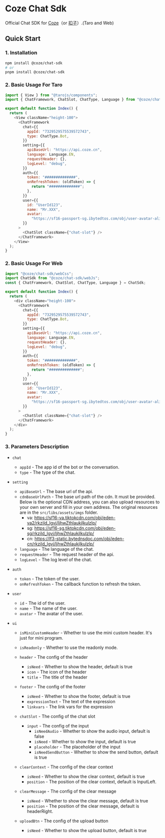 # Coze Chat Sdk

Official Chat SDK for [Coze](https://www.coze.com)（or [扣子](https://www.coze.cn)）.(Taro and Web)

## Quick Start

### 1. Installation

```sh
npm install @coze/chat-sdk
# or
pnpm install @coze/chat-sdk
```

### 2. Basic Usage For Taro

```javascript
import { View } from "@tarojs/components";
import { ChatFramework, ChatSlot, ChatType, Language } from "@coze/chat-sdk";

export default function Index() {
  return (
    <View className="height-100">
      <ChatFramework
        chat={{
          appId: "7329529575539572743",
          type: ChatType.Bot,
        }}
        setting={{
          apiBaseUrl: "https://api.coze.cn",
          language: Language.EN,
          requestHeader: {},
          logLevel: "debug",
        }}
        auth={{
          token: "##############",
          onRefreshToken: (oldToken) => {
            return "##############";
          },
        }}
        user={{
          id: "UserId123",
          name: "Mr.XXX",
          avatar:
            "https://sf16-passport-sg.ibytedtos.com/obj/user-avatar-alisg/e0622b06d99df6ead022ca4533ca631f.png",
        }}
      >
        <ChatSlot className={"chat-slot"} />
      </ChatFramework>
    </View>
  );
}
```

### 2. Basic Usage For Web

```javascript
import "@coze/chat-sdk/webCss";
import ChatSdk from "@coze/chat-sdk/webJs";
const { ChatFramework, ChatSlot, ChatType, Language } = ChatSdk;

export default function Index() {
  return (
    <div className="height-100">
      <ChatFramework
        chat={{
          appId: "7329529575539572743",
          type: ChatType.Bot,
        }}
        setting={{
          apiBaseUrl: "https://api.coze.cn",
          language: Language.EN,
          requestHeader: {},
          logLevel: "debug",
        }}
        auth={{
          token: "##############",
          onRefreshToken: (oldToken) => {
            return "##############";
          },
        }}
        user={{
          id: "UserId123",
          name: "Mr.XXX",
          avatar:
            "https://sf16-passport-sg.ibytedtos.com/obj/user-avatar-alisg/e0622b06d99df6ead022ca4533ca631f.png",
        }}
      >
        <ChatSlot className={"chat-slot"} />
      </ChatFramework>
    </div>
  );
}
```

### 3. Parameters Description

- `chat`
  - `appId` - The app id of the bot or the conversation.
  - `type` - The type of the chat.
- `setting`
  - `apiBaseUrl` - The base url of the api.
  - `cdnBaseUrlPath` - The base url path of the cdn. It must be provided. Below is the optional CDN address, you can also upload resources to your own server and fill in your own address. The original resources are in the `src/libs/assets/imgs` folder.
    - va: https://sf16-va.tiktokcdn.com/obj/eden-va2/rkzild_lgvj/ljhwZthlaukjlkulzlp/
    - sg: https://sf16-sg.tiktokcdn.com/obj/eden-sg/rkzild_lgvj/ljhwZthlaukjlkulzlp/
    - cn: https://lf3-static.bytednsdoc.com/obj/eden-cn/rkzild_lgvj/ljhwZthlaukjlkulzlp/
  - `language` - The language of the chat.
  - `requestHeader` - The request header of the api.
  - `logLevel` - The log level of the chat.
- `auth`
  - `token` - The token of the user.
  - `onRefreshToken` - The callback function to refresh the token.
- `user`
  - `id` - The id of the user.
  - `name` - The name of the user.
  - `avatar` - The avatar of the user.
- `ui`

  - `isMiniCustomHeader` - Whether to use the mini custom header. It's just for mini program.
  - `isReadonly` - Whether to use the readonly mode.
  - `header` - The config of the header

    - `isNeed` - Whether to show the header, default is true
    - `icon` - The icon of the header
    - `title` - The title of the header

  - `footer` - The config of the footer
    - `isNeed` - Whether to show the footer, default is true
    - `expressionText` - The text of the expression
    - `linkvars` - The link vars for the expression
  - `chatSlot` - The config of the chat slot
    - `input` - The config of the input
      - `isNeedAudio` - Whether to show the audio input, default is false
      - `isNeed` - Whether to show the input, default is true
      - `placeholder` - The placeholder of the input
      - `isNeedSendButton` - Whether to show the send button, default is true
  - `clearContext` - The config of the clear context
    - `isNeed` - Whether to show the clear context, default is true
    - `position` - The position of the clear context, default is InputLeft.
  - `clearMessage` - The config of the clear message
    - `isNeed` - Whether to show the clear message, default is true
    - `position` - The position of the clear message, default is headerRight.
  - `uploadBtn` - The config of the upload button
    - `isNeed` - Whether to show the upload button, default is true
